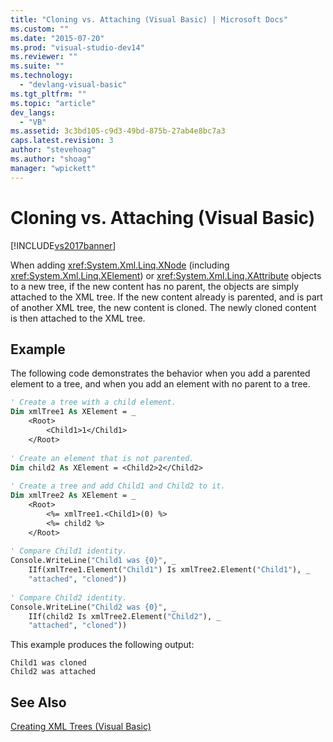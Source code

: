 ```yaml
---
title: "Cloning vs. Attaching (Visual Basic) | Microsoft Docs"
ms.custom: ""
ms.date: "2015-07-20"
ms.prod: "visual-studio-dev14"
ms.reviewer: ""
ms.suite: ""
ms.technology: 
  - "devlang-visual-basic"
ms.tgt_pltfrm: ""
ms.topic: "article"
dev_langs: 
  - "VB"
ms.assetid: 3c3bd105-c9d3-49bd-875b-27ab4e8bc7a3
caps.latest.revision: 3
author: "stevehoag"
ms.author: "shoag"
manager: "wpickett"
---
```

# Cloning vs. Attaching (Visual Basic)
[!INCLUDE[vs2017banner](../../../../visual-basic/includes/vs2017banner.md)]

When adding <xref:System.Xml.Linq.XNode> (including <xref:System.Xml.Linq.XElement>) or <xref:System.Xml.Linq.XAttribute> objects to a new tree, if the new content has no parent, the objects are simply attached to the XML tree. If the new content already is parented, and is part of another XML tree, the new content is cloned. The newly cloned content is then attached to the XML tree.  
  
## Example  
 The following code demonstrates the behavior when you add a parented element to a tree, and when you add an element with no parent to a tree.  
  
```vb  
' Create a tree with a child element.  
Dim xmlTree1 As XElement = _  
    <Root>  
        <Child1>1</Child1>  
    </Root>  
  
' Create an element that is not parented.  
Dim child2 As XElement = <Child2>2</Child2>  
  
' Create a tree and add Child1 and Child2 to it.  
Dim xmlTree2 As XElement = _  
    <Root>  
        <%= xmlTree1.<Child1>(0) %>  
        <%= child2 %>  
    </Root>  
  
' Compare Child1 identity.  
Console.WriteLine("Child1 was {0}", _  
    IIf(xmlTree1.Element("Child1") Is xmlTree2.Element("Child1"), _  
    "attached", "cloned"))  
  
' Compare Child2 identity.  
Console.WriteLine("Child2 was {0}", _  
    IIf(child2 Is xmlTree2.Element("Child2"), _  
    "attached", "cloned"))  
```  
  
 This example produces the following output:  
  
```  
Child1 was cloned  
Child2 was attached  
```  
  
## See Also  
 [Creating XML Trees (Visual Basic)](../../../../visual-basic/programming-guide/concepts/linq/creating-xml-trees.md)